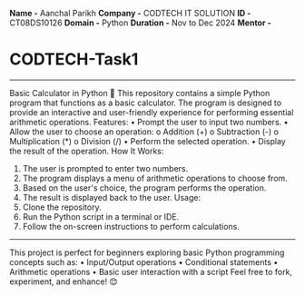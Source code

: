 **Name -** Aanchal Parikh
**Company -** CODTECH IT SOLUTION
**ID -** CT08DS10126
**Domain -** Python
**Duration -** Nov to Dec 2024
**Mentor -**

# CODTECH-Task1
________________________________________
Basic Calculator in Python 🧮
This repository contains a simple Python program that functions as a basic calculator. The program is designed to provide an interactive and user-friendly experience for performing essential arithmetic operations.
Features:
•	Prompt the user to input two numbers.
•	Allow the user to choose an operation: 
o	Addition (+)
o	Subtraction (-)
o	Multiplication (*)
o	Division (/)
•	Perform the selected operation.
•	Display the result of the operation.
How It Works:
1.	The user is prompted to enter two numbers.
2.	The program displays a menu of arithmetic operations to choose from.
3.	Based on the user's choice, the program performs the operation.
4.	The result is displayed back to the user.
Usage:
1.	Clone the repository.
2.	Run the Python script in a terminal or IDE.
3.	Follow the on-screen instructions to perform calculations.
________________________________________
This project is perfect for beginners exploring basic Python programming concepts such as:
•	Input/Output operations
•	Conditional statements
•	Arithmetic operations
•	Basic user interaction with a script
Feel free to fork, experiment, and enhance! 😊

